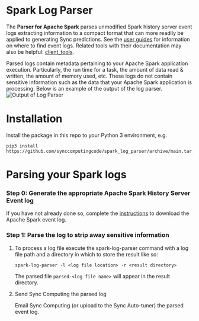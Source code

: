 # Spark Log Parser
The **Parser for Apache Spark** parses unmodified Spark history server event logs extracting information to a compact format that can more readily be applied to generating Sync predictions. See the [user guides](https://developers.synccomputing.com/docs/user-guide-emr) for information on where to find event logs. Related tools with their documentation may also be helpful: [client_tools](https://github.com/synccomputingcode/client_tools).

Parsed logs contain metadata pertaining to your Apache Spark application execution. Particularly, the run time for a task, the amount of data read & written, the amount of memory used, etc. These logs do not contain sensitive information such as the data that your Apache Spark application is processing. Below is an example of the output of the log parser.
![Output of Log Parser](docs/output.png)

# Installation
Install the package in this repo to your Python 3 environment, e.g.
```shell
pip3 install https://github.com/synccomputingcode/spark_log_parser/archive/main.tar.gz
```

# Parsing your Spark logs
### Step 0: Generate the appropriate Apache Spark History Server Event log
If you have not already done so, complete the [instructions](https://github.com/synccomputingcode/user_documentation/wiki#accessing-autotuner-input-data) to download the Apache Spark event log.

### Step 1: Parse the log to strip away sensitive information
1. To process a log file execute the spark-log-parser command with a log file path and a directory in which to store the result like so:
    ```shell
    spark-log-parser -l <log file location> -r <result directory>
    ```
    The parsed file `parsed-<log file name>` will appear in the result directory.

2. Send Sync Computing the parsed log

    Email Sync Computing (or upload to the Sync Auto-tuner) the parsed event log.
